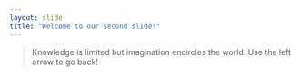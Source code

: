 ```yaml
---
layout: slide
title: "Welcome to our second slide!"
---
```

> Knowledge is limited but imagination encircles the world.
Use the left arrow to go back!
